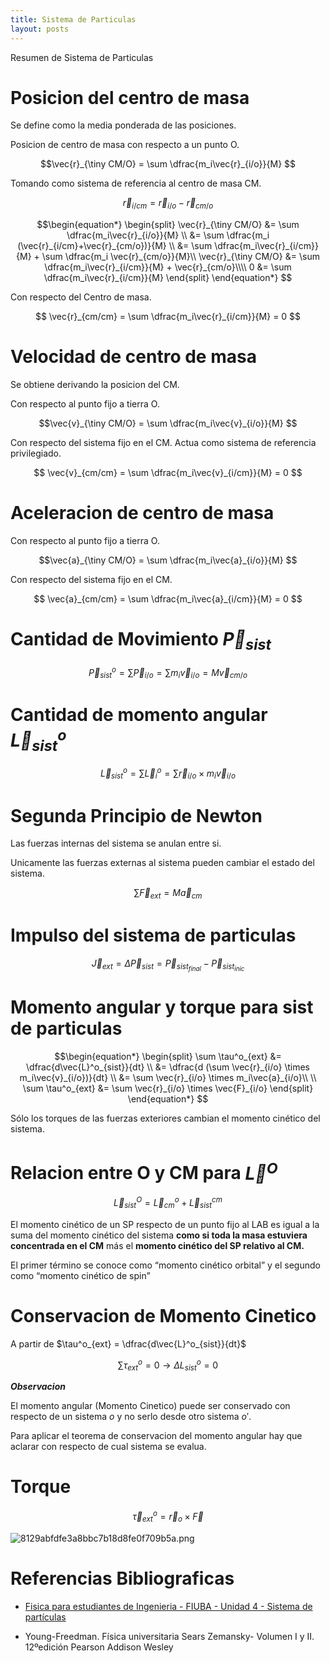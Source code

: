 ```yaml
---
title: Sistema de Particulas
layout: posts
---
```


Resumen de Sistema de Particulas


# Posicion del centro de masa

Se define como la media ponderada de las posiciones.

Posicion de centro de masa con respecto a un punto O.

$$\vec{r}_{\tiny CM/O} =  \sum \dfrac{m_i\vec{r}_{i/o}}{M} $$

Tomando como sistema de referencia al centro de masa CM.

$$\vec{r}_{i/cm}=\vec{r}_{i/o}-\vec{r}_{cm/o}$$

$$\begin{equation*}
\begin{split}
	\vec{r}_{\tiny CM/O}  
	&= \sum \dfrac{m_i\vec{r}_{i/o}}{M} \\
	&= \sum \dfrac{m_i (\vec{r}_{i/cm}+\vec{r}_{cm/o})}{M} \\
	&= \sum \dfrac{m_i\vec{r}_{i/cm}}{M} + \sum \dfrac{m_i \vec{r}_{cm/o}}{M}\\
	\vec{r}_{\tiny CM/O}  &= \sum \dfrac{m_i\vec{r}_{i/cm}}{M} + \vec{r}_{cm/o}\\\\
	0 &= \sum \dfrac{m_i\vec{r}_{i/cm}}{M}
\end{split}
\end{equation*}
$$

Con respecto del Centro de masa.

$$ \vec{r}_{cm/cm} =  \sum \dfrac{m_i\vec{r}_{i/cm}}{M} = 0 $$


# Velocidad de centro de masa

Se obtiene derivando la posicion del CM.

Con respecto al punto fijo a tierra O.

$$\vec{v}_{\tiny CM/O} =  \sum \dfrac{m_i\vec{v}_{i/o}}{M} $$

Con respecto del sistema fijo en el CM. Actua como sistema de referencia privilegiado.

$$  \vec{v}_{cm/cm} = \sum \dfrac{m_i\vec{v}_{i/cm}}{M} = 0 $$

<div style="page-break-after: always"></div>


# Aceleracion de centro de masa

Con respecto al punto fijo a tierra O.

$$\vec{a}_{\tiny CM/O} =  \sum \dfrac{m_i\vec{a}_{i/o}}{M} $$

Con respecto del sistema fijo en el CM.

$$  \vec{a}_{cm/cm} = \sum \dfrac{m_i\vec{a}_{i/cm}}{M} = 0 $$


# Cantidad de Movimiento $\vec{P}_{sist}$

$$\vec{P}^o_{sist}= \sum \vec{P}_{i/o} = \sum m_i\vec{v}_{i/o} = M \vec{v}_{cm/o}  $$

 
# Cantidad de momento angular $\vec{L}^o_{sist}$

$$\vec{L}^o_{sist} = \sum \vec{L}^o_{i} = \sum \vec{r}_{i/o} \times m_i\vec{v}_{i/o}$$



# Segunda Principio de Newton

Las fuerzas internas del sistema se anulan entre si.

Unicamente las fuerzas externas al sistema pueden cambiar el estado del sistema.

$$\sum \vec{F}_{ext} = M\vec{a}_{cm} $$



# Impulso del sistema de particulas

$$\vec{J}_{ext} =  \Delta \vec{P}_{sist} = \vec{P}_{sist_{final}} - \vec{P}_{sist_{inic}}$$


# Momento angular y torque para sist de particulas

$$\begin{equation*}
\begin{split}
	\sum \tau^o_{ext} 
	&= \dfrac{d\vec{L}^o_{sist}}{dt} \\
	&= \dfrac{d (\sum  \vec{r}_{i/o} \times m_i\vec{v}_{i/o})}{dt} \\
	&=  \sum  \vec{r}_{i/o} \times m_i\vec{a}_{i/o}\\ \\
	\sum \tau^o_{ext} &= \sum  \vec{r}_{i/o} \times \vec{F}_{i/o}
\end{split}
\end{equation*}
$$

Sólo los torques de las fuerzas exteriores cambian el momento cinético del sistema.


# Relacion entre O y CM para $\vec{L}^O$

$$\vec{L}^O_{sist} = \vec{L}^o_{cm} + \vec{L}^{cm}_{sist} $$

El momento cinético de un SP respecto de un punto fijo al LAB es igual a la suma del momento cinético del sistema **como si toda la masa estuviera concentrada en el CM** más el **momento cinético del SP relativo al CM.** 

El primer término se conoce como “momento cinético orbital” y el segundo como “momento cinético de spin”

# Conservacion de Momento Cinetico

A partir de $\tau^o_{ext} = \dfrac{d\vec{L}^o_{sist}}{dt}$

$$\sum \tau^o_{ext} = 0 \longrightarrow \Delta L^o_{sist} =0 $$

**_Observacion_**

El momento angular (Momento Cinetico) puede ser conservado con respecto de un sistema $o$ y no serlo desde otro sistema $o'$. 

Para aplicar el teorema de conservacion del momento angular hay que aclarar con respecto de cual sistema se evalua.


# Torque

$$ \vec{\tau}^o_{ext} = \vec{r}_o \times \vec{F} $$

![8129abfdfe3a8bbc7b18d8fe0f709b5a.png](https://luisparedes1.github.io/mundo-fisica/assets/teoria/04_sistema_particulas/images/8129abfdfe3a8bbc7b18d8fe0f709b5a.png)


# Referencias Bibliograficas

* [Fisica para estudiantes de Ingenieria - FIUBA - Unidad 4 - Sistema de partículas](https://campus.fi.uba.ar/pluginfile.php/373869/mod_resource/content/0/Unidad%204%20-%20Sistema%20de%20particulas%20Rev.%2002.pdf)

* Young-Freedman. Física universitaria Sears Zemansky- Volumen I y II. 12ºedición Pearson Addison Wesley 